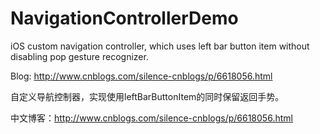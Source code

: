 # NavigationControllerDemo

iOS custom navigation controller, which uses left bar button item without disabling pop gesture recognizer.

Blog: http://www.cnblogs.com/silence-cnblogs/p/6618056.html

自定义导航控制器，实现使用leftBarButtonItem的同时保留返回手势。

中文博客：http://www.cnblogs.com/silence-cnblogs/p/6618056.html
